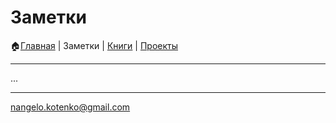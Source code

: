 
# Заметки
🏠[Главная](https://github.com/codekote/about) |
Заметки |
[Книги](https://github.com/codekote/about/blob/main/books.md) |
[Проекты](https://github.com/codekote/about/blob/main/projects.md)

___
...
___
[nangelo.kotenko@gmail.com](mailto:nangelo.kotenko@gmil.com)
